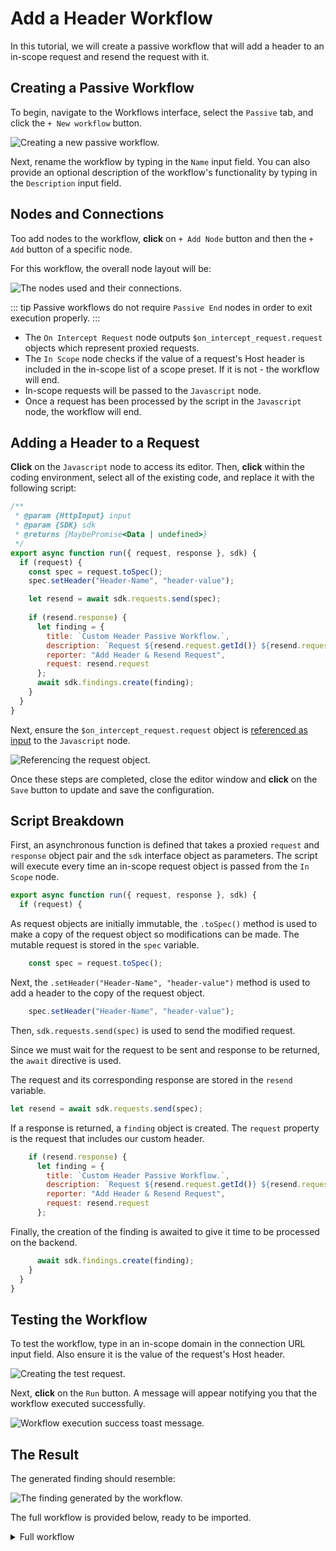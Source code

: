 # Add a Header Workflow

In this tutorial, we will create a passive workflow that will add a header to an in-scope request and resend the request with it.

## Creating a Passive Workflow

To begin, navigate to the Workflows interface, select the `Passive` tab, and click the `+ New workflow` button.

<img alt="Creating a new passive workflow." src="/_images/new_passive_workflow.png" center>

Next, rename the workflow by typing in the `Name` input field. You can also provide an optional description of the workflow's functionality by typing in the `Description` input field.

## Nodes and Connections

Too add nodes to the workflow, **click** on `+ Add Node` button and then the `+ Add` button of a specific node.

For this workflow, the overall node layout will be:

<img alt="The nodes used and their connections." src="/_images/adding_header_nodes.png" center>

::: tip
Passive workflows do not require `Passive End` nodes in order to exit execution properly.
:::

- The `On Intercept Request` node outputs `$on_intercept_request.request` objects which represent proxied requests.
- The `In Scope` node checks if the value of a request's Host header is included in the in-scope list of a scope preset. If it is not - the workflow will end.
- In-scope requests will be passed to the `Javascript` node.
- Once a request has been processed by the script in the `Javascript` node, the workflow will end.

## Adding a Header to a Request

**Click** on the `Javascript` node to access its editor. Then, **click** within the coding environment, select all of the existing code, and replace it with the following script:

``` js
/**
 * @param {HttpInput} input
 * @param {SDK} sdk
 * @returns {MaybePromise<Data | undefined>}
 */
export async function run({ request, response }, sdk) {
  if (request) {  
    const spec = request.toSpec();
    spec.setHeader("Header-Name", "header-value");

    let resend = await sdk.requests.send(spec);
   
    if (resend.response) {
      let finding = {
        title: `Custom Header Passive Workflow.`,
        description: `Request ${resend.request.getId()} ${resend.request.getMethod()} ${resend.request.getPath()} to ${resend.request.getHost()} was resent with custom header.`,
        reporter: "Add Header & Resend Request",
        request: resend.request
      };
      await sdk.findings.create(finding);
    }
  }
}
```

Next, ensure the `$on_intercept_request.request` object is [referenced as input](/guides/workflows_references.md) to the `Javascript` node.

<img alt="Referencing the request object." src="/_images/workflows_reference_request.png" center>

Once these steps are completed, close the editor window and **click** on the `Save` button to update and save the configuration.

## Script Breakdown

First, an asynchronous function is defined that takes a proxied `request` and `response` object pair and the `sdk` interface object as parameters. The script will execute every time an in-scope request object is passed from the `In Scope` node.

``` js
export async function run({ request, response }, sdk) {
  if (request) {
```

As request objects are initially immutable, the `.toSpec()` method is used to make a copy of the request object so modifications can be made. The mutable request is stored in the `spec` variable.

``` js
    const spec = request.toSpec();
```

Next, the `.setHeader("Header-Name", "header-value")`
method is used to add a header to the copy of the request object.

``` js
    spec.setHeader("Header-Name", "header-value");
```

Then, `sdk.requests.send(spec)` is used to send the modified request.

Since we must wait for the request to be sent and response to be returned, the `await` directive is used.

The request and its corresponding response are stored in the `resend` variable.

``` js
let resend = await sdk.requests.send(spec);
```

If a response is returned, a `finding` object is created. The `request` property is the request that includes our custom header.

``` js
    if (resend.response) {
      let finding = {
        title: `Custom Header Passive Workflow.`,
        description: `Request ${resend.request.getId()} ${resend.request.getMethod()} ${resend.request.getPath()} to ${resend.request.getHost()} was resent with custom header.`,
        reporter: "Add Header & Resend Request",
        request: resend.request
      };
```

Finally, the creation of the finding is awaited to give it time to be processed on the backend.

``` js
      await sdk.findings.create(finding);
    }
  }
}
```

## Testing the Workflow

To test the workflow, type in an in-scope domain in the connection URL input field. Also ensure it is the value of the request's Host header.

<img alt="Creating the test request." src="/_images/adding_header_test.png" center/>

Next, **click** on the `Run` button. A message will appear notifying you that the workflow executed successfully.

<img alt="Workflow execution success toast message." src="/_images/workflows_toast_message_success.png" center/>

## The Result

The generated finding should resemble:

<img alt="The finding generated by the workflow." src="/_images/adding_header_result.png" center/>

The full workflow is provided below, ready to be imported.

<details>
<summary>Full workflow</summary>

``` json
{
  "description": "Adds a header to a proxied request.",
  "edition": 2,
  "graph": {
    "edges": [
      {
        "source": {
          "exec_alias": "exec",
          "node_id": 0
        },
        "target": {
          "exec_alias": "exec",
          "node_id": 2
        }
      },
      {
        "source": {
          "exec_alias": "true",
          "node_id": 2
        },
        "target": {
          "exec_alias": "exec",
          "node_id": 3
        }
      },
      {
        "source": {
          "exec_alias": "false",
          "node_id": 2
        },
        "target": {
          "exec_alias": "exec",
          "node_id": 1
        }
      },
      {
        "source": {
          "exec_alias": "exec",
          "node_id": 3
        },
        "target": {
          "exec_alias": "exec",
          "node_id": 4
        }
      }
    ],
    "nodes": [
      {
        "alias": "on_intercept_request",
        "definition_id": "caido/on-intercept-request",
        "display": {
          "x": -210,
          "y": -20
        },
        "id": 0,
        "inputs": [],
        "name": "On intercept request",
        "version": "0.1.0"
      },
      {
        "alias": "passive_end",
        "definition_id": "caido/passive-end",
        "display": {
          "x": 210,
          "y": 70
        },
        "id": 1,
        "inputs": [],
        "name": "Passive End",
        "version": "0.1.0"
      },
      {
        "alias": "in_scope",
        "definition_id": "caido/in-scope",
        "display": {
          "x": 0,
          "y": -10
        },
        "id": 2,
        "inputs": [
          {
            "alias": "request",
            "value": {
              "data": "$on_intercept_request.request",
              "kind": "ref"
            }
          }
        ],
        "name": "In Scope",
        "version": "0.1.0"
      },
      {
        "alias": "javascript",
        "definition_id": "caido/http-code-js",
        "display": {
          "x": 210,
          "y": -90
        },
        "id": 3,
        "inputs": [
          {
            "alias": "request",
            "value": {
              "data": "$on_intercept_request.request",
              "kind": "ref"
            }
          },
          {
            "alias": "code",
            "value": {
              "data": "/**\n * @param {HttpInput} input\n * @param {SDK} sdk\n * @returns {MaybePromise<Data | undefined>}\n */\nexport async function run({ request, response }, sdk) {\n  if (request) {  \n    const spec = request.toSpec();\n    spec.setHeader(\"Header-Name\", \"header-value\");\n\n    let resend = await sdk.requests.send(spec);\n   \n    if (resend.response) {\n      let finding = {\n        title: `Custom Header Passive Workflow.`,\n        description: `Request ${resend.request.getId()} ${resend.request.getMethod()} ${resend.request.getPath()} to ${resend.request.getHost()} was resent with custom header.`,\n        reporter: \"Add Header & Resend Request\",\n        request: resend.request\n      };\n      await sdk.findings.create(finding);\n    }\n  }\n}",
              "kind": "string"
            }
          }
        ],
        "name": "Javascript",
        "version": "0.1.0"
      },
      {
        "alias": "passive_end_1",
        "definition_id": "caido/passive-end",
        "display": {
          "x": 420,
          "y": -90
        },
        "id": 4,
        "inputs": [],
        "name": "Passive End 1",
        "version": "0.1.0"
      }
    ]
  },
  "id": "eb670e67-9752-4324-9fb8-1aa529e7e9da",
  "kind": "passive",
  "name": "Add Header"
}
```

</details>
